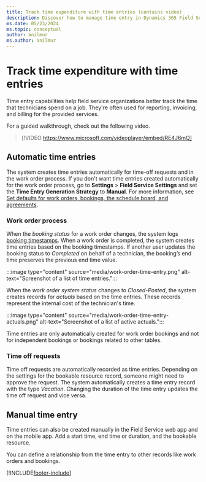 ```yaml
---
title: Track time expenditure with time entries (contains video)
description: Discover how to manage time entry in Dynamics 365 Field Service.
ms.date: 05/23/2024
ms.topic: conceptual
author: anilmur
ms.author: anilmur
---
```


# Track time expenditure with time entries

Time entry capabilities help field service organizations better track the time that technicians spend on a job. They're often used for reporting, invoicing, and billing for the provided services.

For a guided walkthrough, check out the following video.

> [!VIDEO https://www.microsoft.com/videoplayer/embed/RE4J6mQ]

## Automatic time entries

The system creates time entries automatically for time-off requests and in the work order process. If you don't want time entries created automatically for the work order process, go to **Settings** > **Field Service Settings** and set the **Time Entry Generation Strategy** to **Manual**. For more information, see [Set defaults for work orders, bookings, the schedule board, and agreements](configure-default-settings.md).

### Work order process

When the *booking status* for a work order changes, the system logs [booking timestamps](booking-timestamps.md). When a work order is completed, the system creates time entries based on the booking timestamps. If another user updates the booking status to *Completed* on behalf of a technician, the booking’s end time preserves the previous end time value.

:::image type="content" source="media/work-order-time-entry.png" alt-text="Screenshot of a list of time entries.":::

When the *work order system status* changes to *Closed-Posted*, the system creates records for *actuals* based on the time entries. These records represent the internal cost of the technician's time.

:::image type="content" source="media/work-order-time-entry-actuals.png" alt-text="Screenshot of a list of active actuals.":::

Time entries are only automatically created for work order bookings and not for independent bookings or bookings related to other tables.

### Time off requests

Time off requests are automatically recorded as time entries. Depending on the settings for the bookable resource record, someone might need to approve the request. The system automatically creates a time entry record with the type *Vacation*. Changing the duration of the time entry updates the time off request and vice versa.

## Manual time entry

Time entries can also be created manually in the Field Service web app and on the mobile app. Add a start time, end time or duration, and the bookable resource.

You can define a relationship from the time entry to other records like work orders and bookings.

[!INCLUDE[footer-include](../includes/footer-banner.md)]
